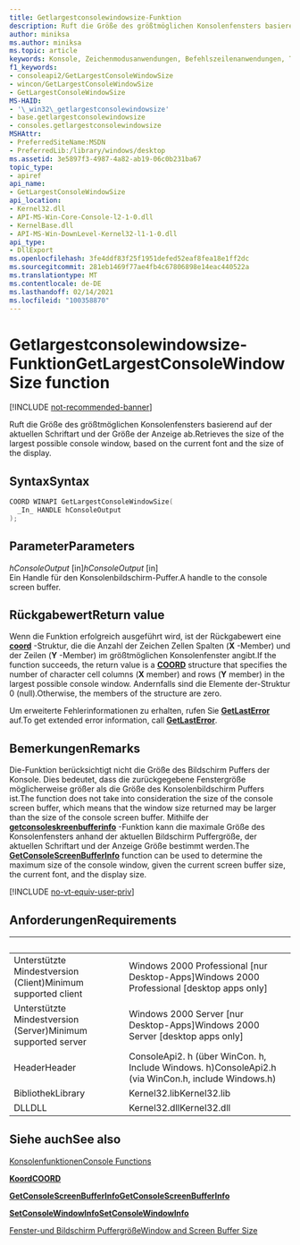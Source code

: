 ```yaml
---
title: Getlargestconsolewindowsize-Funktion
description: Ruft die Größe des größtmöglichen Konsolenfensters basierend auf der aktuellen Schriftart und der Größe der Anzeige ab.
author: miniksa
ms.author: miniksa
ms.topic: article
keywords: Konsole, Zeichenmodusanwendungen, Befehlszeilenanwendungen, Terminalanwendungen, Konsolen-API
f1_keywords:
- consoleapi2/GetLargestConsoleWindowSize
- wincon/GetLargestConsoleWindowSize
- GetLargestConsoleWindowSize
MS-HAID:
- '\_win32\_getlargestconsolewindowsize'
- base.getlargestconsolewindowsize
- consoles.getlargestconsolewindowsize
MSHAttr:
- PreferredSiteName:MSDN
- PreferredLib:/library/windows/desktop
ms.assetid: 3e5897f3-4987-4a82-ab19-06c0b231ba67
topic_type:
- apiref
api_name:
- GetLargestConsoleWindowSize
api_location:
- Kernel32.dll
- API-MS-Win-Core-Console-l2-1-0.dll
- KernelBase.dll
- API-MS-Win-DownLevel-Kernel32-l1-1-0.dll
api_type:
- DllExport
ms.openlocfilehash: 3fe4ddf83f25f1951defed52eaf8fea18e1ff2dc
ms.sourcegitcommit: 281eb1469f77ae4fb4c67806898e14eac440522a
ms.translationtype: MT
ms.contentlocale: de-DE
ms.lasthandoff: 02/14/2021
ms.locfileid: "100358870"
---
```

# <a name="getlargestconsolewindowsize-function"></a><span data-ttu-id="e0c6d-104">Getlargestconsolewindowsize-Funktion</span><span class="sxs-lookup"><span data-stu-id="e0c6d-104">GetLargestConsoleWindowSize function</span></span>

[!INCLUDE [not-recommended-banner](./includes/not-recommended-banner.md)]

<span data-ttu-id="e0c6d-105">Ruft die Größe des größtmöglichen Konsolenfensters basierend auf der aktuellen Schriftart und der Größe der Anzeige ab.</span><span class="sxs-lookup"><span data-stu-id="e0c6d-105">Retrieves the size of the largest possible console window, based on the current font and the size of the display.</span></span>

## <a name="syntax"></a><span data-ttu-id="e0c6d-106">Syntax</span><span class="sxs-lookup"><span data-stu-id="e0c6d-106">Syntax</span></span>

```C
COORD WINAPI GetLargestConsoleWindowSize(
  _In_ HANDLE hConsoleOutput
);
```

## <a name="parameters"></a><span data-ttu-id="e0c6d-107">Parameter</span><span class="sxs-lookup"><span data-stu-id="e0c6d-107">Parameters</span></span>

<span data-ttu-id="e0c6d-108">*hConsoleOutput* \[in\]</span><span class="sxs-lookup"><span data-stu-id="e0c6d-108">*hConsoleOutput* \[in\]</span></span>  
<span data-ttu-id="e0c6d-109">Ein Handle für den Konsolenbildschirm-Puffer.</span><span class="sxs-lookup"><span data-stu-id="e0c6d-109">A handle to the console screen buffer.</span></span>

## <a name="return-value"></a><span data-ttu-id="e0c6d-110">Rückgabewert</span><span class="sxs-lookup"><span data-stu-id="e0c6d-110">Return value</span></span>

<span data-ttu-id="e0c6d-111">Wenn die Funktion erfolgreich ausgeführt wird, ist der Rückgabewert eine [**coord**](coord-str.md) -Struktur, die die Anzahl der Zeichen Zellen Spalten (**X** -Member) und der Zeilen (**Y** -Member) im größtmöglichen Konsolenfenster angibt.</span><span class="sxs-lookup"><span data-stu-id="e0c6d-111">If the function succeeds, the return value is a [**COORD**](coord-str.md) structure that specifies the number of character cell columns (**X** member) and rows (**Y** member) in the largest possible console window.</span></span> <span data-ttu-id="e0c6d-112">Andernfalls sind die Elemente der-Struktur 0 (null).</span><span class="sxs-lookup"><span data-stu-id="e0c6d-112">Otherwise, the members of the structure are zero.</span></span>

<span data-ttu-id="e0c6d-113">Um erweiterte Fehlerinformationen zu erhalten, rufen Sie [**GetLastError**](/windows/win32/api/errhandlingapi/nf-errhandlingapi-getlasterror) auf.</span><span class="sxs-lookup"><span data-stu-id="e0c6d-113">To get extended error information, call [**GetLastError**](/windows/win32/api/errhandlingapi/nf-errhandlingapi-getlasterror).</span></span>

## <a name="remarks"></a><span data-ttu-id="e0c6d-114">Bemerkungen</span><span class="sxs-lookup"><span data-stu-id="e0c6d-114">Remarks</span></span>

<span data-ttu-id="e0c6d-115">Die-Funktion berücksichtigt nicht die Größe des Bildschirm Puffers der Konsole. Dies bedeutet, dass die zurückgegebene Fenstergröße möglicherweise größer als die Größe des Konsolenbildschirm Puffers ist.</span><span class="sxs-lookup"><span data-stu-id="e0c6d-115">The function does not take into consideration the size of the console screen buffer, which means that the window size returned may be larger than the size of the console screen buffer.</span></span> <span data-ttu-id="e0c6d-116">Mithilfe der [**getconsoleskreenbufferinfo**](getconsolescreenbufferinfo.md) -Funktion kann die maximale Größe des Konsolenfensters anhand der aktuellen Bildschirm Puffergröße, der aktuellen Schriftart und der Anzeige Größe bestimmt werden.</span><span class="sxs-lookup"><span data-stu-id="e0c6d-116">The [**GetConsoleScreenBufferInfo**](getconsolescreenbufferinfo.md) function can be used to determine the maximum size of the console window, given the current screen buffer size, the current font, and the display size.</span></span>

[!INCLUDE [no-vt-equiv-user-priv](./includes/no-vt-equiv-user-priv.md)]

## <a name="requirements"></a><span data-ttu-id="e0c6d-117">Anforderungen</span><span class="sxs-lookup"><span data-stu-id="e0c6d-117">Requirements</span></span>

| &nbsp; | &nbsp; |
|-|-|
| <span data-ttu-id="e0c6d-118">Unterstützte Mindestversion (Client)</span><span class="sxs-lookup"><span data-stu-id="e0c6d-118">Minimum supported client</span></span> | <span data-ttu-id="e0c6d-119">Windows 2000 Professional \[nur Desktop-Apps\]</span><span class="sxs-lookup"><span data-stu-id="e0c6d-119">Windows 2000 Professional \[desktop apps only\]</span></span> |
| <span data-ttu-id="e0c6d-120">Unterstützte Mindestversion (Server)</span><span class="sxs-lookup"><span data-stu-id="e0c6d-120">Minimum supported server</span></span> | <span data-ttu-id="e0c6d-121">Windows 2000 Server \[nur Desktop-Apps\]</span><span class="sxs-lookup"><span data-stu-id="e0c6d-121">Windows 2000 Server \[desktop apps only\]</span></span> |
| <span data-ttu-id="e0c6d-122">Header</span><span class="sxs-lookup"><span data-stu-id="e0c6d-122">Header</span></span> | <span data-ttu-id="e0c6d-123">ConsoleApi2. h (über WinCon. h, Include Windows. h)</span><span class="sxs-lookup"><span data-stu-id="e0c6d-123">ConsoleApi2.h (via WinCon.h, include Windows.h)</span></span> |
| <span data-ttu-id="e0c6d-124">Bibliothek</span><span class="sxs-lookup"><span data-stu-id="e0c6d-124">Library</span></span> | <span data-ttu-id="e0c6d-125">Kernel32.lib</span><span class="sxs-lookup"><span data-stu-id="e0c6d-125">Kernel32.lib</span></span> |
| <span data-ttu-id="e0c6d-126">DLL</span><span class="sxs-lookup"><span data-stu-id="e0c6d-126">DLL</span></span> | <span data-ttu-id="e0c6d-127">Kernel32.dll</span><span class="sxs-lookup"><span data-stu-id="e0c6d-127">Kernel32.dll</span></span> |

## <a name="see-also"></a><span data-ttu-id="e0c6d-128">Siehe auch</span><span class="sxs-lookup"><span data-stu-id="e0c6d-128">See also</span></span>

[<span data-ttu-id="e0c6d-129">Konsolenfunktionen</span><span class="sxs-lookup"><span data-stu-id="e0c6d-129">Console Functions</span></span>](console-functions.md)

[<span data-ttu-id="e0c6d-130">**Koord**</span><span class="sxs-lookup"><span data-stu-id="e0c6d-130">**COORD**</span></span>](coord-str.md)

[<span data-ttu-id="e0c6d-131">**GetConsoleScreenBufferInfo**</span><span class="sxs-lookup"><span data-stu-id="e0c6d-131">**GetConsoleScreenBufferInfo**</span></span>](getconsolescreenbufferinfo.md)

[<span data-ttu-id="e0c6d-132">**SetConsoleWindowInfo**</span><span class="sxs-lookup"><span data-stu-id="e0c6d-132">**SetConsoleWindowInfo**</span></span>](setconsolewindowinfo.md)

[<span data-ttu-id="e0c6d-133">Fenster-und Bildschirm Puffergröße</span><span class="sxs-lookup"><span data-stu-id="e0c6d-133">Window and Screen Buffer Size</span></span>](window-and-screen-buffer-size.md)